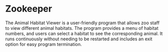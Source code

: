 # Zookeeper
The Animal Habitat Viewer is a user-friendly program that allows zoo staff to view different animal habitats. The program provides a menu of habitat numbers, and users can select a habitat to see the corresponding animal. It runs continuously without needing to be restarted and includes an exit option for easy program termination.
